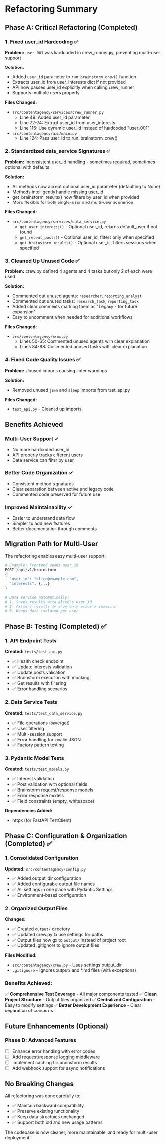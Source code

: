 # Refactoring Summary

## Phase A: Critical Refactoring (Completed)

### 1. Fixed user_id Hardcoding ✅

**Problem:** `user_001` was hardcoded in crew_runner.py, preventing multi-user support

**Solution:**
- Added `user_id` parameter to `run_brainstorm_crew()` function
- Extracts user_id from user_interests dict if not provided
- API now passes user_id explicitly when calling crew_runner
- Supports multiple users properly

**Files Changed:**
- `src/contentagency/services/crew_runner.py`
  - Line 49: Added user_id parameter
  - Line 72-74: Extract user_id from user_interests
  - Line 116: Use dynamic user_id instead of hardcoded "user_001"
- `src/contentagency/api/main.py`
  - Line 124: Pass user_id to run_brainstorm_crew()

### 2. Standardized data_service Signatures ✅

**Problem:** Inconsistent user_id handling - sometimes required, sometimes optional with defaults

**Solution:**
- All methods now accept optional user_id parameter (defaulting to None)
- Methods intelligently handle missing user_id
- get_brainstorm_results() now filters by user_id when provided
- More flexible for both single-user and multi-user scenarios

**Files Changed:**
- `src/contentagency/services/data_service.py`
  - `get_user_interests()` - Optional user_id, returns default_user if not found
  - `get_recent_posts()` - Optional user_id, filters only when specified
  - `get_brainstorm_results()` - Optional user_id, filters sessions when specified

### 3. Cleaned Up Unused Code ✅

**Problem:** crew.py defined 4 agents and 4 tasks but only 2 of each were used

**Solution:**
- Commented out unused agents: `researcher`, `reporting_analyst`
- Commented out unused tasks: `research_task`, `reporting_task`
- Added clear comments marking them as "Legacy - for future expansion"
- Easy to uncomment when needed for additional workflows

**Files Changed:**
- `src/contentagency/crew.py`
  - Lines 50-65: Commented unused agents with clear explanation
  - Lines 84-98: Commented unused tasks with clear explanation

### 4. Fixed Code Quality Issues ✅

**Problem:** Unused imports causing linter warnings

**Solution:**
- Removed unused `json` and `sleep` imports from test_api.py

**Files Changed:**
- `test_api.py` - Cleaned up imports

## Benefits Achieved

### Multi-User Support ✓
- No more hardcoded user_id
- API properly tracks different users
- Data service can filter by user

### Better Code Organization ✓
- Consistent method signatures
- Clear separation between active and legacy code
- Commented code preserved for future use

### Improved Maintainability ✓
- Easier to understand data flow
- Simpler to add new features
- Better documentation through comments

## Migration Path for Multi-User

The refactoring enables easy multi-user support:

```python
# Example: Frontend sends user_id
POST /api/v1/brainstorm
{
  "user_id": "alice@example.com",
  "interests": {...}
}

# Data service automatically:
# 1. Saves results with alice's user_id
# 2. Filters results to show only alice's sessions
# 3. Keeps data isolated per user
```

## Phase B: Testing (Completed) ✅

### 1. API Endpoint Tests
**Created:** `tests/test_api.py`
- ✅ Health check endpoint
- ✅ Update interests validation
- ✅ Update posts validation
- ✅ Brainstorm execution with mocking
- ✅ Get results with filtering
- ✅ Error handling scenarios

### 2. Data Service Tests
**Created:** `tests/test_data_service.py`
- ✅ File operations (save/get)
- ✅ User filtering
- ✅ Multi-session support
- ✅ Error handling for invalid JSON
- ✅ Factory pattern testing

### 3. Pydantic Model Tests
**Created:** `tests/test_models.py`
- ✅ Interest validation
- ✅ Post validation with optional fields
- ✅ Brainstorm request/response models
- ✅ Error response models
- ✅ Field constraints (empty, whitespace)

**Dependencies Added:**
- httpx (for FastAPI TestClient)

## Phase C: Configuration & Organization (Completed) ✅

### 1. Consolidated Configuration
**Updated:** `src/contentagency/config.py`
- ✅ Added output_dir configuration
- ✅ Added configurable output file names
- ✅ All settings in one place with Pydantic Settings
- ✅ Environment-based configuration

### 2. Organized Output Files
**Changes:**
- ✅ Created `output/` directory
- ✅ Updated crew.py to use settings for paths
- ✅ Output files now go to `output/` instead of project root
- ✅ Updated .gitignore to ignore output files

**Files Modified:**
- `src/contentagency/crew.py` - Uses settings.output_dir
- `.gitignore` - Ignores output/ and *.md files (with exceptions)

### Benefits Achieved:
✅ **Comprehensive Test Coverage** - All major components tested
✅ **Clean Project Structure** - Output files organized
✅ **Centralized Configuration** - Easy to modify settings
✅ **Better Development Experience** - Clear separation of concerns

## Future Enhancements (Optional)

### Phase D: Advanced Features
- [ ] Enhance error handling with error codes
- [ ] Add request/response logging middleware
- [ ] Implement caching for brainstorm results
- [ ] Add webhook support for async notifications

## No Breaking Changes

All refactoring was done carefully to:
- ✅ Maintain backward compatibility
- ✅ Preserve existing functionality
- ✅ Keep data structures unchanged
- ✅ Support both old and new usage patterns

The codebase is now cleaner, more maintainable, and ready for multi-user deployment!
